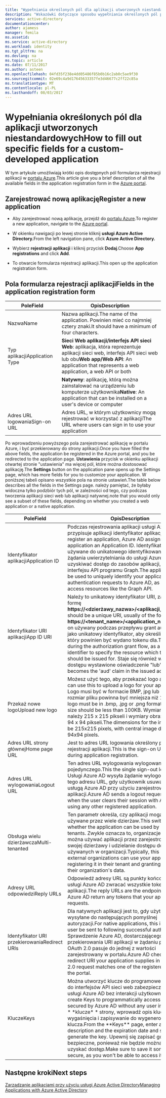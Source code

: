 ```yaml
---
title: "Wypełniania określonych pól dla aplikacji utworzonych niestandardowych | Dokumentacja firmy Microsoft"
description: "Wskazówki dotyczące sposobu wypełniania określonych pól podczas rejestrowania aplikacji niestandardowej rozwinięte z usługą Azure AD"
services: active-directory
documentationcenter: 
author: ajamess
manager: femila
ms.assetid: 
ms.service: active-directory
ms.workload: identity
ms.tgt_pltfrm: na
ms.devlang: na
ms.topic: article
ms.date: 07/11/2017
ms.author: asteen
ms.openlocfilehash: 04fd35f238e4dd05486f85b0b16c2ab0c5ae9f30
ms.sourcegitcommit: 02e69c4a9d17645633357fe3d46677c2ff22c85a
ms.translationtype: MT
ms.contentlocale: pl-PL
ms.lasthandoff: 08/03/2017
---
```

# <a name="how-to-fill-out-specific-fields-for-a-custom-developed-application"></a><span data-ttu-id="9a7b2-103">Wypełniania określonych pól dla aplikacji utworzonych niestandardowych</span><span class="sxs-lookup"><span data-stu-id="9a7b2-103">How to fill out specific fields for a custom-developed application</span></span>

<span data-ttu-id="9a7b2-104">W tym artykule umożliwiają krótki opis dostępnych pól formularza rejestracji aplikacji w [portalu Azure](https://portal.azure.com).</span><span class="sxs-lookup"><span data-stu-id="9a7b2-104">This article give you a brief description of all the available fields in the application registration form in the [Azure portal](https://portal.azure.com).</span></span>

## <a name="register-a-new-application"></a><span data-ttu-id="9a7b2-105">Zarejestrować nową aplikację</span><span class="sxs-lookup"><span data-stu-id="9a7b2-105">Register a new application</span></span>

-   <span data-ttu-id="9a7b2-106">Aby zarejestrować nową aplikację, przejdź do [portalu Azure](https://portal.azure.com).</span><span class="sxs-lookup"><span data-stu-id="9a7b2-106">To register a new application, navigate to the [Azure portal](https://portal.azure.com).</span></span>

-   <span data-ttu-id="9a7b2-107">W okienku nawigacji po lewej stronie kliknij **usługi Azure Active Directory.**</span><span class="sxs-lookup"><span data-stu-id="9a7b2-107">From the left navigation pane, click **Azure Active Directory.**</span></span>

-   <span data-ttu-id="9a7b2-108">Wybierz **rejestracji aplikacji** i kliknij przycisk **Dodaj**.</span><span class="sxs-lookup"><span data-stu-id="9a7b2-108">Choose **App registrations** and click **Add**.</span></span>

-   <span data-ttu-id="9a7b2-109">To otwarcie formularza rejestracji aplikacji.</span><span class="sxs-lookup"><span data-stu-id="9a7b2-109">This open up the application registration form.</span></span>

## <a name="fields-in-the-application-registration-form"></a><span data-ttu-id="9a7b2-110">Pola formularza rejestracji aplikacji</span><span class="sxs-lookup"><span data-stu-id="9a7b2-110">Fields in the application registration form</span></span>


| <span data-ttu-id="9a7b2-111">Pole</span><span class="sxs-lookup"><span data-stu-id="9a7b2-111">Field</span></span>            | <span data-ttu-id="9a7b2-112">Opis</span><span class="sxs-lookup"><span data-stu-id="9a7b2-112">Description</span></span>                                                                              |
|------------------|------------------------------------------------------------------------------------------|
| <span data-ttu-id="9a7b2-113">Nazwa</span><span class="sxs-lookup"><span data-stu-id="9a7b2-113">Name</span></span>             | <span data-ttu-id="9a7b2-114">Nazwa aplikacji.</span><span class="sxs-lookup"><span data-stu-id="9a7b2-114">The name of the application.</span></span> <span data-ttu-id="9a7b2-115">Powinien mieć co najmniej cztery znaki.</span><span class="sxs-lookup"><span data-stu-id="9a7b2-115">It should have a minimum of four characters.</span></span>                |
| <span data-ttu-id="9a7b2-116">Typ aplikacji</span><span class="sxs-lookup"><span data-stu-id="9a7b2-116">Application Type</span></span> | <span data-ttu-id="9a7b2-117">**Sieci Web aplikacji/interfejs API sieci Web**: aplikacja, która reprezentuje aplikacji sieci web, interfejs API sieci web lub obu</span><span class="sxs-lookup"><span data-stu-id="9a7b2-117">**Web app/Web API**: An application that represents a web application, a web API or both</span></span> 
| |<span data-ttu-id="9a7b2-118">**Natywny**: aplikację, którą można zainstalować na urządzeniu lub komputerze użytkownika</span><span class="sxs-lookup"><span data-stu-id="9a7b2-118">**Native**: An application that can be installed on a user's device or computer</span></span>           |
| <span data-ttu-id="9a7b2-119">Adres URL logowania</span><span class="sxs-lookup"><span data-stu-id="9a7b2-119">Sign-on URL</span></span>      | <span data-ttu-id="9a7b2-120">Adres URL, w którym użytkownicy mogą rejestrować w korzystać z aplikacji</span><span class="sxs-lookup"><span data-stu-id="9a7b2-120">The URL where users can sign in to use your application</span></span>                                  |

<span data-ttu-id="9a7b2-121">Po wprowadzeniu powyższego pola zarejestrować aplikację w portalu Azure, i być przekierowany do strony aplikacji.</span><span class="sxs-lookup"><span data-stu-id="9a7b2-121">Once you have filled the above fields, the application be registered in the Azure portal, and you be redirected to the application page.</span></span> <span data-ttu-id="9a7b2-122">**Ustawienia** przycisk w okienku aplikacji otwartej stronie "ustawienia" ma więcej pól, które można dostosować aplikację.</span><span class="sxs-lookup"><span data-stu-id="9a7b2-122">The **Settings** button on the application pane opens up the Settings page, which has more fields for you to customize your application.</span></span> <span data-ttu-id="9a7b2-123">W poniższej tabeli opisano wszystkie pola na stronie ustawień.</span><span class="sxs-lookup"><span data-stu-id="9a7b2-123">The table below describes all the fields in the Settings page.</span></span> <span data-ttu-id="9a7b2-124">należy pamiętać, że byłaby widoczna tylko podzbiór tych pól, w zależności od tego, czy podczas tworzenia aplikacji sieci web lub aplikacji natywnej.</span><span class="sxs-lookup"><span data-stu-id="9a7b2-124">note that you would only see a subset of these fields, depending on whether you created a web application or a native application.</span></span>

| <span data-ttu-id="9a7b2-125">Pole</span><span class="sxs-lookup"><span data-stu-id="9a7b2-125">Field</span></span>           | <span data-ttu-id="9a7b2-126">Opis</span><span class="sxs-lookup"><span data-stu-id="9a7b2-126">Description</span></span>                                                                                                                                                                                                                                                                                                     |
|-----------------|-----------------------------------------------------------------------------------------------------------------------------------------------------------------------------------------------------------------------------------------------------------------------------------------------------------------|
| <span data-ttu-id="9a7b2-127">Identyfikator aplikacji</span><span class="sxs-lookup"><span data-stu-id="9a7b2-127">Application ID</span></span>  | <span data-ttu-id="9a7b2-128">Podczas rejestrowania aplikacji usługi Azure AD przypisuje aplikacji identyfikator aplikacji.</span><span class="sxs-lookup"><span data-stu-id="9a7b2-128">When you register an application, Azure AD assigns your application an Application ID.</span></span> <span data-ttu-id="9a7b2-129">Identyfikator może być używane do unikatowego identyfikowania aplikacji żądania uwierzytelniania do usługi Azure AD, a także uzyskiwać dostęp do zasobów aplikacji, takich jak interfejsu API programu Graph.</span><span class="sxs-lookup"><span data-stu-id="9a7b2-129">The application ID can be used to uniquely identify your application in authentication requests to Azure AD, as well as to access resources like the Graph API.</span></span>                                                          |
| <span data-ttu-id="9a7b2-130">Identyfikator URI aplikacji</span><span class="sxs-lookup"><span data-stu-id="9a7b2-130">App ID URI</span></span>      | <span data-ttu-id="9a7b2-131">Należy to unikatowy identyfikator URI, zazwyczaj formę **https://&lt;dzierżawy\_nazwa&gt;/&lt;aplikacji\_nazwa&gt;.**</span><span class="sxs-lookup"><span data-stu-id="9a7b2-131">This should be a unique URI, usually of the form **https://&lt;tenant\_name&gt;/&lt;application\_name&gt;.**</span></span> <span data-ttu-id="9a7b2-132">Jest on używany podczas przepływu grant autoryzacji, jako unikatowy identyfikator, aby określić zasób, który powinien być wydano tokenu dla.</span><span class="sxs-lookup"><span data-stu-id="9a7b2-132">This is used during the authorization grant flow, as a unique identifier to specify the resource which the token should be issued for.</span></span> <span data-ttu-id="9a7b2-133">Staje się również w tokenie dostępu wystawione oświadczenie "lub".</span><span class="sxs-lookup"><span data-stu-id="9a7b2-133">It also becomes the 'aud' claim in the issued access token.</span></span> |
| <span data-ttu-id="9a7b2-134">Przekaż nowe logo</span><span class="sxs-lookup"><span data-stu-id="9a7b2-134">Upload new logo</span></span> | <span data-ttu-id="9a7b2-135">Możesz użyć tego, aby przekazać logo aplikacji.</span><span class="sxs-lookup"><span data-stu-id="9a7b2-135">You can use this to upload a logo for your application.</span></span> <span data-ttu-id="9a7b2-136">Logo musi być w formacie BMP, jpg lub PNG, a rozmiar pliku powinna być mniejsza niż 100KB.</span><span class="sxs-lookup"><span data-stu-id="9a7b2-136">The logo must be in .bmp, .jpg or .png format, and the file size should be less than 100KB.</span></span> <span data-ttu-id="9a7b2-137">Wymiary obrazu należy 215 x 215 pikseli i wymiary obrazu centralnej 94 x 94 pikseli.</span><span class="sxs-lookup"><span data-stu-id="9a7b2-137">The dimensions for the image should be 215x215 pixels, with central image dimensions of 94x94 pixels.</span></span>                                                       |
| <span data-ttu-id="9a7b2-138">Adres URL strony głównej</span><span class="sxs-lookup"><span data-stu-id="9a7b2-138">Home page URL</span></span>   | <span data-ttu-id="9a7b2-139">Jest to adres URL logowania określony podczas rejestracji aplikacji.</span><span class="sxs-lookup"><span data-stu-id="9a7b2-139">This is the sign-on URL specified during application registration.</span></span>                                                                                                                                                                                                                                              |
| <span data-ttu-id="9a7b2-140">Adres URL wylogowania</span><span class="sxs-lookup"><span data-stu-id="9a7b2-140">Logout URL</span></span>      | <span data-ttu-id="9a7b2-141">Ten adres URL wylogowania wylogowania pojedynczego.</span><span class="sxs-lookup"><span data-stu-id="9a7b2-141">This the single sign-out logout URL.</span></span> <span data-ttu-id="9a7b2-142">Usługi Azure AD wysyła żądanie wylogowania do tego adresu URL, gdy użytkownik usuwa sesję z usługą Azure AD przy użyciu zarejestrowanej aplikacji.</span><span class="sxs-lookup"><span data-stu-id="9a7b2-142">Azure AD sends a logout request to this URL when the user clears their session with Azure AD using any other registered application.</span></span>                                                                                                                                       |
| <span data-ttu-id="9a7b2-143">Obsługa wielu dzierżawcza</span><span class="sxs-lookup"><span data-stu-id="9a7b2-143">Multi-tenanted</span></span>  | <span data-ttu-id="9a7b2-144">Ten parametr określa, czy aplikacji mogą być używane przez wiele dzierżaw.</span><span class="sxs-lookup"><span data-stu-id="9a7b2-144">This switch specifies whether the application can be used by multiple tenants.</span></span> <span data-ttu-id="9a7b2-145">Zwykle oznacza to, organizacje zewnętrzne można używać aplikacji przez zarejestrowanie go w swojej dzierżawy i udzielanie dostępu do danych używanych w organizacji.</span><span class="sxs-lookup"><span data-stu-id="9a7b2-145">Typically, this means that external organizations can use your application by registering it in their tenant and granting access to their organization's data.</span></span>                                                                   |
| <span data-ttu-id="9a7b2-146">Adresy URL odpowiedzi</span><span class="sxs-lookup"><span data-stu-id="9a7b2-146">Reply URLs</span></span>      | <span data-ttu-id="9a7b2-147">Odpowiedź adresy URL są punkty końcowe gdzie usługi Azure AD zwracać wszystkie tokeny żądań aplikacji.</span><span class="sxs-lookup"><span data-stu-id="9a7b2-147">The reply URLs are the endpoints where Azure AD return any tokens that your application requests.</span></span>                                                                                                                                                                                                          |
| <span data-ttu-id="9a7b2-148">Identyfikator URI przekierowania</span><span class="sxs-lookup"><span data-stu-id="9a7b2-148">Redirect URIs</span></span>   | <span data-ttu-id="9a7b2-149">Dla natywnych aplikacji jest to, gdy użytkownik jest wysyłane do następujących pomyślnej autoryzacji.</span><span class="sxs-lookup"><span data-stu-id="9a7b2-149">For native applications, this is where the user be sent to following successful authorization.</span></span> <span data-ttu-id="9a7b2-150">Sprawdzenie Azure AD, dostarczającego przekierowania URI aplikacji w żądaniu protokołu OAuth 2.0 pasuje do jednej z wartości zarejestrowany w portalu.</span><span class="sxs-lookup"><span data-stu-id="9a7b2-150">Azure AD check that the redirect URI your application supplies in the OAuth 2.0 request matches one of the registered values in the portal.</span></span>                                                            |
| <span data-ttu-id="9a7b2-151">Klucze</span><span class="sxs-lookup"><span data-stu-id="9a7b2-151">Keys</span></span>            | <span data-ttu-id="9a7b2-152">Można utworzyć klucze do programowego dostępu do interfejsów API sieci web zabezpieczonych przez usługi Azure AD bez interakcji użytkownika.</span><span class="sxs-lookup"><span data-stu-id="9a7b2-152">You can create Keys to programmatically access web APIs secured by Azure AD without any user interaction.</span></span> <span data-ttu-id="9a7b2-153">Z \* \*klucze\* \* strony, wprowadź opis klucza i datę wygaśnięcia i zapisywanie do wygenerowania klucza.</span><span class="sxs-lookup"><span data-stu-id="9a7b2-153">From the \*\*Keys\*\* page, enter a key description and the expiration date and save to generate the key.</span></span> <span data-ttu-id="9a7b2-154">Upewnij się zapisać go innym bezpieczne, ponieważ nie będzie można później uzyskać dostęp.</span><span class="sxs-lookup"><span data-stu-id="9a7b2-154">Make sure to save it somewhere secure, as you won't be able to access it later.</span></span>             |

## <a name="next-steps"></a><span data-ttu-id="9a7b2-155">Następne kroki</span><span class="sxs-lookup"><span data-stu-id="9a7b2-155">Next steps</span></span>
[<span data-ttu-id="9a7b2-156">Zarządzanie aplikacjami przy użyciu usługi Azure Active Directory</span><span class="sxs-lookup"><span data-stu-id="9a7b2-156">Managing Applications with Azure Active Directory</span></span>](active-directory-enable-sso-scenario.md)
